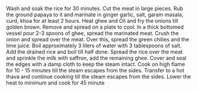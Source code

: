 Wash and soak the rice for 30 minutes.
Cut the meat in large pieces.
Rub the ground papaya to it and marinate in ginger garlic, salt, garam masala, curd, khoa for at least 2 hours.
Heat ghee and Oil and fry the onions till golden brown.
Remove and spread on a plate to cool.
In a thick bottomed vessel pour 2-3 spoons of ghee, spread the marinated meat.
Crush the onion and spread over the meat.
Over this, spread the green chilies and the lime juice.
Boil approximately 3 liters of water with 3 tablespoons of salt.
Add the drained rice and boil till half done.
Spread the rice over the meat and sprinkle the milk with saffron, add the remaining ghee.
Cover and seal the edges with a damp cloth to keep the steam intact.
Cook on high flame for 10 - 15 minutes till the steam escapes from the sides.
Transfer to a hot thava and continue cooking till the steam escapes from the sides.
Lower the heat to minimum and cook for 45 minute